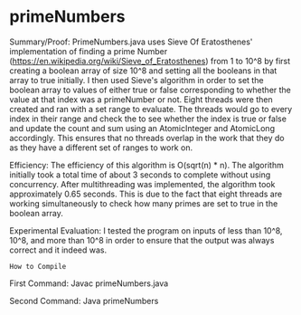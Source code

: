 # primeNumbers

Summary/Proof:
PrimeNumbers.java uses Sieve Of Eratosthenes' implementation of finding a prime Number (https://en.wikipedia.org/wiki/Sieve_of_Eratosthenes) 
from 1 to 10^8 by first creating a boolean array of size 10^8 and setting all the booleans in that array to true initially.
I then used Sieve's algorithm in order to set the boolean array to values of either true or false corresponding to whether the value at that
index was a primeNumber or not. Eight threads were then created and ran with a set range to evaluate. The threads would go to every index in 
their range and check the to see whether the index is true or false and update the count and sum using an AtomicInteger and AtomicLong accordingly.
This ensures that no threads overlap in the work that they do as they have a different set of ranges to work on.

Efficiency:
The efficiency of this algorithm is O(sqrt(n) * n). The algorithm initially took a total time of about 3 seconds to complete without using 
concurrency. After multithreading was implemented, the algorithm took approximately 0.65 seconds. This is due to the fact that eight threads are 
working simultaneously to check how many primes are set to true in the boolean array.

Experimental Evaluation:
I tested the program on inputs of less than 10^8, 10^8, and more than 10^8 in order to ensure that the output was always correct and it indeed was.


```
How to Compile
```
First Command: Javac primeNumbers.java

Second Command: Java primeNumbers 
```
